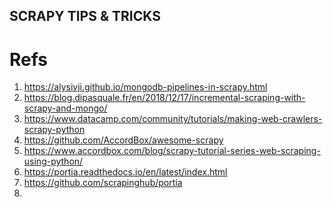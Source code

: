 SCRAPY TIPS & TRICKS
---

# Refs
1. https://alysivji.github.io/mongodb-pipelines-in-scrapy.html
2. https://blog.dipasquale.fr/en/2018/12/17/incremental-scraping-with-scrapy-and-mongo/
3. https://www.datacamp.com/community/tutorials/making-web-crawlers-scrapy-python
4. https://github.com/AccordBox/awesome-scrapy
5. https://www.accordbox.com/blog/scrapy-tutorial-series-web-scraping-using-python/
6. https://portia.readthedocs.io/en/latest/index.html
7. https://github.com/scrapinghub/portia
8. 
